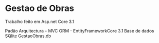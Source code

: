 # Gestao de Obras
Trabalho feito em Asp.net Core 3.1

Padão Arquitectura - MVC
ORM - EntityFrameworkCore 3.1
Base de dados SQlite GestaoObras.db
